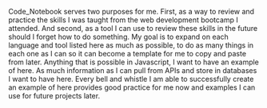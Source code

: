 Code_Notebook serves two purposes for me. First, as a way to review and practice the skills I was taught from the web development bootcamp I attended. And second, as a tool I can use to review these skills in the future should I forget how to do something. My goal is to expand on each language and tool listed here as much as possible, to do as many things in each one as I can so it can become a template for me to copy and paste from later. Anything that is possible in Javascript, I want to have an example of here. As much information as I can pull from APIs and store in databases I want to have here. Every bell and whistle I am able to successfully create an example of here provides good practice for me now and examples I can use for future projects later.
